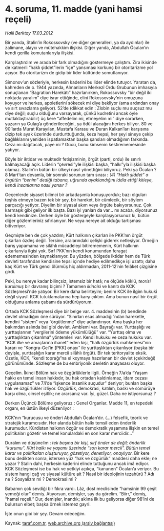 # 4. soruma, 11. madde (yani hamsi reçeli)

*Halil Berktay 17.03.2012*

<div class="yazi">
<p>Bir yanda, Stalin’in Rokossovsky (ve diğer generalleri, ya da aydınlar) ile zalimane, alaycı ve mütehakkim ilişkisi. Diğer yanda, Abdullah Öcalan’ın kendi gerilla komutanlarıyla ilişkisi. </p>
<p>Karşılaştırdım ve arada bir fark olmadığını göstermeye çalıştım. Zira ikisinde de katmerli “haklı şiddet”lerin “içe” yansıması korkunç bir otoritarizme yol açıyor. Bu otoritarizm de gidip bir lider kültünde somutlanıyor. </p>
<p>Simonov’un sözleriyle, herkesin kaderini bu lider elinde tutuyor. Yaratan da, kahreden de o. 1944 yazında, Almanların Merkezî Ordu Grubunun imhasıyla sonuçlanan “Bagration Harekâtı” hazırlanırken, Rokossovsky “bir değil iki noktada yaralım” diye israr ettiğinde, elini Rokossovsky’nin omuzuna koyuyor ve herkes, apoletlerini sökecek mi diye bekliyor (ama ardından onay ve sırt sıvazlama geliyor). 52’de (dikkat edin : Zlobin suçlu mu suçsuz mu diye değil; suçlu olduğunu varsayarak, çünkü kudretini ancak öyle mutlaklaştırabilir) üç kere “affedelim mi, etmeyelim mi” diye sorarken, yazarın ya Gulag’a gönderileceğini, ya ödül alacağını herkes biliyor. 80 ve 90’larda Murat Karayılan, Mustafa Karasu ve Duran Kalkan’ları karşısına dizip tek ayak üzerinde durdurttuğunda, keza hepsi, her şeyi sineye çekip bağlılıklarını yeniden ispatlamaktan başka şansları olmadığının farkında. Ceza mı dağıtacak, paye mi ? Gücü, bunu kimsenin kestirememesinde yatıyor.</p>
<p>Böyle bir iktidar ve muktedir fetişizminin, örgüt (parti, ordu) ile sınırlı kalmayacağı açık. Liderin “çevresi”yle ilişkisi başka, “halkı”yla ilişkisi başka olamaz. Stalin’in bütün bir ülkeyi nasıl yönettiğini biliyoruz. Peki ya Öcalan ? 8 Mart’tan devamla, bir sonraki sorunun tam sırası : <i>(4) “Haklı şiddet” o örgütün “benim” dediği tabana, uğrunda ayaklandığını iddia ettiği kitleye, kendi insanlarına nasıl yansır ?</i></p>
<p>Geçenlerde siyaset bilimci bir arkadaşımla konuşuyorduk; bazı olguları teşhis etmeye bazen tek bir şey, bir hareket, bir cümlecik, bir söylem parçacığı yetiyor. Diyelim bir siyasal akım veya örgüte bakıyorsunuz. Çok karmaşık gibi geliyor ilk başta. Bazı iyi yanları da var... mı acaba, diyorsunuz kendi kendinize. Derken öyle bir göstergeyle karşılaşıyorsunuz ki, bütün diğer gözlemleriniz sıfırlanıyor. Ne veya nereye ait olduğu tartışması bitiveriyor.</p>
<p>Geçmişte ben de çok yazdım; Kürt halkının çıkarları ile PKK’nın örgüt çıkarları özdeş değil. Tersine, aralarındaki çelişki giderek netleşiyor. Örneğin barış yapamama ve silâhlı mücadeleyi bitirememenin, Kürt halkının çıkarlarıyla ilgisi yok. Sırf PKK’nın kendi konumundan feragat edememesinden kaynaklanıyor. Bu yüzden, bölgede iktidar hem de Türk devleti tarafından kendisine tepsi içinde hediye edilmedikçe işi uzattı; daha kaç Kürt ve Türk genci ölürmüş hiç aldırmadan, 2011-12’nin felâket çizgisine girdi.</p>
<p>Peki, bu nereye kadar bilinçsiz, istemsiz bir hatâ; ne ölçüde köklü, <i>teorisi kurulmuş</i> bir davranış biçimi ? Tamamen <i>ikincisi</i> ve kanıtı da KCK Sözleşmesi’nde yatıyor. Bir kere daha belirteyim; benim KCK ile ilgim hukukî değil siyasî. KCK tutuklamalarına hep karşı çıktım. Ama bunun nasıl bir örgüt olduğunu anlama çabamı da sürdürüyorum. </p>
<p>Ortada KCK Sözleşmesi diye bir belge var. 4. maddesinin (b) bendinde devlet olmadığını öne sürüyor. “Sınırları esas almadığı”ndan hareketle, kendini “sistem” veya “örgütlenme” diye adlandırıyor. Ama başka her bakımdan aslında bal gibi devlet. Amblemi var. Bayrağı var. Yurttaşlığı ve yurttaşlarının “vergilerini ödeme yükümlülüğü” var. “Yurttaş olma ve yurttaşlıktan çıkarılma” yöntemleri var. Kendi hukuku ve ceza hukuku var. “KCK ilke ve amaçlarına ihanet” eden kişi, “halk özgürlük mahkemesi”nin kararı ve “Kongra-Gel’in [PKK] onayı” ile yurttaşlıktan çıkarılıyor (başka bir deyişle, yurttaşlığın karar mercii silâhlı örgüt). Bir tek teritoryalite eksik. Özetle, KCK, “kendi toprağı”na el koymaya hazırlanan bir devlet (çekirdeği) görünümünde. Sözleşme de bu embriyonik devletin anayasası oluyor.</p>
<p>Geçelim. İkinci Bölüm hak ve özgürlüklerle ilgili. Örneğin 7/a’da “Yaşam hakkı en temel insan hakkıdır, bu hak ortadan kaldırılamaz, idam cezası uygulanamaz” ve 7/i’de “işkence insanlık suçudur” deniyor; bunları başka hak ve özgürlükler izliyor. Özgürlük, demokrasi, katılım, baskı ve sömürüye karşı olma, cinsel eşitlik; ne ararsanız var. İyi, güzel. Daha ne istiyorsunuz ?</p>
<p>Derken Üçüncü Bölüme geliyoruz : Genel Organlar. Madde 11, en tepedeki organı, en üstün ilkeyi düzenliyor :</p>
<p>KCK’nın “kurucusu ve önderi Abdullah Öcalan’dır. (...) felsefik, teorik ve stratejik kuramcısıdır. Her alanda bütün halkı temsil eden önderlik kurumudur. Kürdistan halkının özgür ve demokratik yaşamına ilişkin en temel politikaları gözetir ve temel konulardaki en son karar merciidir...”</p>
<p>Duralım ve düşünelim : <i>tek başına bir kişi, sırf önder de değil; önderlik “kurumu”. Kürt halkı ve yaşamı üzerinde “son karar mercii”. Bütün temel karar ve politikaları oluşturuyor, gözetiyor, denetliyor, onaylıyor.</i> Bir kere bunu dedikten sonra, istersen yüz “hak ve özgürlük” maddesi daha ekle; ne yazar ? Stalin dahi, herkesin kaderini elinde tuttuğunu ancak imâ ediyor. KCK Sözleşmesi ise bu hak ve yetkiyi açıkça, “kanunen” Öcalan’a veriyor. Bu sistem hangi çağ ve siyasal kültüre ait ? Nasıl bir ideolojinin tezahürü ? Adı ne ? Sosyalizm mi ? Demokrasi mi ?</p>
<p>Babamın çok sevdiği bir fıkra vardı. Lâz, dost meclisinde “hamsinin 99 çeşit yemeği olur” demiş. Atıyorsun, demişler, say da görelim. “Biirr,” demiş, “hamsi reçeli.” Dur, demişler, inandık; aklına ilk bu geliyorsa diğer 98’ini de bulursun elbet; başka örnek istemez gayri.</p>
<p>İşte onun gibi bir şey. Devam edeceğim.</p>
</div>

Kaynak: [taraf.com.tr](http://www.taraf.com.tr/halil-berktay/makale-4-soruma-11-madde-yani-hamsi-receli.htm), [web.archive.org (arşiv bağlantısı)](http://web.archive.org/web/20131023052924/http://www.taraf.com.tr/halil-berktay/makale-4-soruma-11-madde-yani-hamsi-receli.htm)
